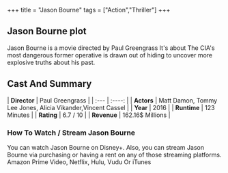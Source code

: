 +++
title = "Jason Bourne"
tags = ["Action","Thriller"]
+++
## Jason Bourne plot
Jason Bourne is a movie directed by Paul Greengrass It's about The CIA's most dangerous former operative is drawn out of hiding to uncover more explosive truths about his past.
## Cast And Summary
| **Director**      | Paul Greengrass |
    | :---        |    :----:   |
    |  **Actors** | Matt Damon, Tommy Lee Jones, Alicia Vikander,Vincent Cassel |
    | **Year**   | 2016    |
    |  **Runtime** | 123 Minutes |
    |  **Rating** | 6.7 / 10 | 
    |  **Revenue** | 162.16$ Millions |
### How To Watch / Stream Jason Bourne
You can watch Jason Bourne on Disney+.
Also, you can stream Jason Bourne via purchasing or having a rent on any of those streaming platforms.
Amazon Prime Video, Netflix, Hulu, Vudu Or iTunes